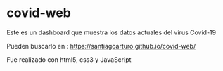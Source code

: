# covid-web
Este es un dashboard que muestra los datos actuales del virus Covid-19

Pueden buscarlo en : https://santiagoarturo.github.io/covid-web/

Fue realizado con html5, css3 y JavaScript 
